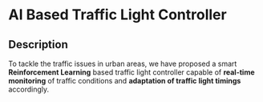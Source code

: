 # AI Based Traffic Light Controller

## Description
To tackle the traffic issues in urban areas, we have proposed a smart **Reinforcement Learning** based traffic light controller capable of **real-time monitoring** of traffic conditions and **adaptation of traffic light timings** accordingly. 

